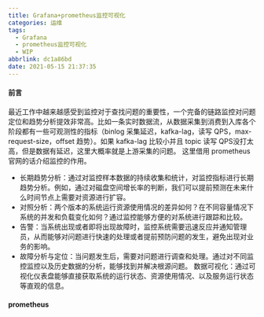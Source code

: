 ```yaml
---
title: Grafana+prometheus监控可视化
categories: 运维
tags:
  - Grafana
  - prometheus监控可视化
  - WIP
abbrlink: dc1a86bd
date: 2021-05-15 21:37:35
---
```


#### 前言
最近工作中越来越感受到监控对于查找问题的重要性，一个完备的链路监控对问题定位和趋势分析提效非常高。比如一条实时数据流，从数据采集到消费到入库各个阶段都有一些可观测性的指标（binlog 采集延迟，kafka-lag，读写 QPS，max-request-size，offset 趋势）。如果 kafka-lag 比较小并且 topic 读写 QPS没打太高，但是数据有延迟，这里大概率就是上游采集的问题。
这里借用 prometheus 官网的话介绍监控的作用。
- 长期趋势分析：通过对监控样本数据的持续收集和统计，对监控指标进行长期趋势分析。例如，通过对磁盘空间增长率的判断，我们可以提前预测在未来什么时间节点上需要对资源进行扩容。
- 对照分析：两个版本的系统运行资源使用情况的差异如何？在不同容量情况下系统的并发和负载变化如何？通过监控能够方便的对系统进行跟踪和比较。
- 告警：当系统出现或者即将出现故障时，监控系统需要迅速反应并通知管理员，从而能够对问题进行快速的处理或者提前预防问题的发生，避免出现对业务的影响。
- 故障分析与定位：当问题发生后，需要对问题进行调查和处理。通过对不同监控监控以及历史数据的分析，能够找到并解决根源问题。
数据可视化：通过可视化仪表盘能够直接获取系统的运行状态、资源使用情况、以及服务运行状态等直观的信息。
<!--more-->

#### prometheus

